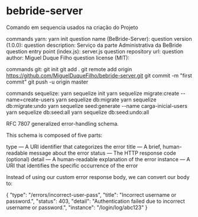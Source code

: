 # bebride-server

Comando em sequencia usados na criação do Projeto

commands yarn:
yarn init
question name (BeBride-Server):
question version (1.0.0):
question description: Serviço da parte Administrativa da BeBride
question entry point (index.js): server.js
question repository url:
question author: Miguel Duque Filho
question license (MIT):

commands git:
git init
git add .
git remote add origin https://github.com/MiguelDuqueFilho/bebride-server.git
git commit -m "first commit"
git push -u origin master

commands sequelize:
yarn sequelize init
yarn sequelize migrate:create --name=create-users
yarn sequelize db:migrate
yarn sequelize db:migrate:undo
yarn sequelize seed:generate --name carga-inicial-users
yarn sequelize db:seed:all
yarn sequelize db:seed:undo:all


RFC 7807 generalized error-handling schema.

This schema is composed of five parts:

type — A URI identifier that categorizes the error
title — A brief, human-readable message about the error
status — The HTTP response code (optional)
detail — A human-readable explanation of the error
instance — A URI that identifies the specific occurrence of the error

Instead of using our custom error response body, we can convert our body to:

{
"type": "/errors/incorrect-user-pass",
"title": "Incorrect username or password.",
"status": 403,
"detail": "Authentication failed due to incorrect username or password.",
"instance": "/login/log/abc123"
}
